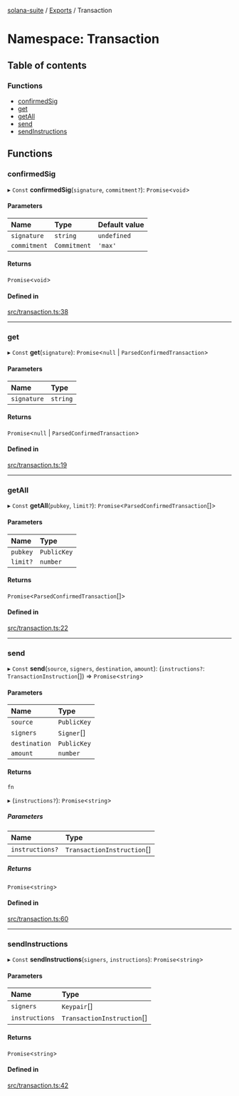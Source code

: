 [solana-suite](../README.md) / [Exports](../modules.md) / Transaction

# Namespace: Transaction

## Table of contents

### Functions

- [confirmedSig](Transaction.md#confirmedsig)
- [get](Transaction.md#get)
- [getAll](Transaction.md#getall)
- [send](Transaction.md#send)
- [sendInstructions](Transaction.md#sendinstructions)

## Functions

### confirmedSig

▸ `Const` **confirmedSig**(`signature`, `commitment?`): `Promise`<`void`\>

#### Parameters

| Name | Type | Default value |
| :------ | :------ | :------ |
| `signature` | `string` | `undefined` |
| `commitment` | `Commitment` | `'max'` |

#### Returns

`Promise`<`void`\>

#### Defined in

[src/transaction.ts:38](https://github.com/fukaoi/solana-suite/blob/127fc4a/src/transaction.ts#L38)

___

### get

▸ `Const` **get**(`signature`): `Promise`<``null`` \| `ParsedConfirmedTransaction`\>

#### Parameters

| Name | Type |
| :------ | :------ |
| `signature` | `string` |

#### Returns

`Promise`<``null`` \| `ParsedConfirmedTransaction`\>

#### Defined in

[src/transaction.ts:19](https://github.com/fukaoi/solana-suite/blob/127fc4a/src/transaction.ts#L19)

___

### getAll

▸ `Const` **getAll**(`pubkey`, `limit?`): `Promise`<`ParsedConfirmedTransaction`[]\>

#### Parameters

| Name | Type |
| :------ | :------ |
| `pubkey` | `PublicKey` |
| `limit?` | `number` |

#### Returns

`Promise`<`ParsedConfirmedTransaction`[]\>

#### Defined in

[src/transaction.ts:22](https://github.com/fukaoi/solana-suite/blob/127fc4a/src/transaction.ts#L22)

___

### send

▸ `Const` **send**(`source`, `signers`, `destination`, `amount`): (`instructions?`: `TransactionInstruction`[]) => `Promise`<`string`\>

#### Parameters

| Name | Type |
| :------ | :------ |
| `source` | `PublicKey` |
| `signers` | `Signer`[] |
| `destination` | `PublicKey` |
| `amount` | `number` |

#### Returns

`fn`

▸ (`instructions?`): `Promise`<`string`\>

##### Parameters

| Name | Type |
| :------ | :------ |
| `instructions?` | `TransactionInstruction`[] |

##### Returns

`Promise`<`string`\>

#### Defined in

[src/transaction.ts:60](https://github.com/fukaoi/solana-suite/blob/127fc4a/src/transaction.ts#L60)

___

### sendInstructions

▸ `Const` **sendInstructions**(`signers`, `instructions`): `Promise`<`string`\>

#### Parameters

| Name | Type |
| :------ | :------ |
| `signers` | `Keypair`[] |
| `instructions` | `TransactionInstruction`[] |

#### Returns

`Promise`<`string`\>

#### Defined in

[src/transaction.ts:42](https://github.com/fukaoi/solana-suite/blob/127fc4a/src/transaction.ts#L42)
